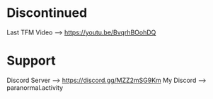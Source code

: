 # Discontinued
Last TFM Video --> https://youtu.be/BvqrhBOohDQ

# Support
Discord Server --> https://discord.gg/MZZ2mSG9Km 
My Discord --> paranormal.activity
